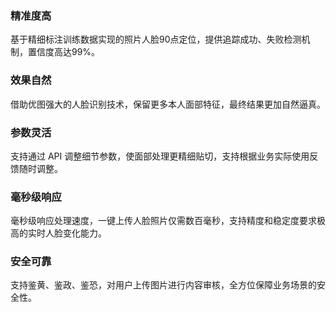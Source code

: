 ﻿### 精准度高
基于精细标注训练数据实现的照片人脸90点定位，提供追踪成功、失败检测机制，置信度高达99%。

### 效果自然
借助优图强大的人脸识别技术，保留更多本人面部特征，最终结果更加自然逼真。

### 参数灵活
支持通过 API 调整细节参数，使面部处理更精细贴切，支持根据业务实际使用反馈随时调整。

### 毫秒级响应
毫秒级响应处理速度，一键上传人脸照片仅需数百毫秒，支持精度和稳定度要求极高的实时人脸变化能力。

### 安全可靠
支持鉴黄、鉴政、鉴恐，对用户上传图片进行内容审核，全方位保障业务场景的安全性。


